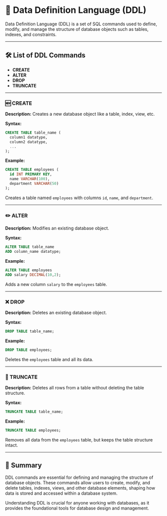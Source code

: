 # 📘 Data Definition Language (DDL)

Data Definition Language (DDL) is a set of SQL commands used to define, modify, and manage the structure of database objects such as tables, indexes, and constraints.

---

## 🛠️ List of DDL Commands
- **CREATE**
- **ALTER**
- **DROP**
- **TRUNCATE**

---

### 🆕 CREATE
**Description:**
Creates a new database object like a table, index, view, etc.

**Syntax:**
```sql
CREATE TABLE table_name (
  column1 datatype,
  column2 datatype,
  ...
);
```

**Example:**
```sql
CREATE TABLE employees (
  id INT PRIMARY KEY,
  name VARCHAR(100),
  department VARCHAR(50)
);
```
Creates a table named `employees` with columns `id`, `name`, and `department`.

---

### ✏️ ALTER
**Description:**
Modifies an existing database object.

**Syntax:**
```sql
ALTER TABLE table_name
ADD column_name datatype;
```

**Example:**
```sql
ALTER TABLE employees
ADD salary DECIMAL(10,2);
```
Adds a new column `salary` to the `employees` table.

---

### ❌ DROP
**Description:**
Deletes an existing database object.

**Syntax:**
```sql
DROP TABLE table_name;
```

**Example:**
```sql
DROP TABLE employees;
```
Deletes the `employees` table and all its data.

---

### 🧹 TRUNCATE
**Description:**
Deletes all rows from a table without deleting the table structure.

**Syntax:**
```sql
TRUNCATE TABLE table_name;
```

**Example:**
```sql
TRUNCATE TABLE employees;
```
Removes all data from the `employees` table, but keeps the table structure intact.

---

## 📌 Summary
DDL commands are essential for defining and managing the structure of database objects. These commands allow users to create, modify, and delete tables, indexes, views, and other database elements, shaping how data is stored and accessed within a database system.

Understanding DDL is crucial for anyone working with databases, as it provides the foundational tools for database design and management.
